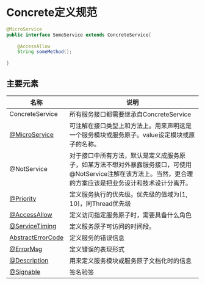 # Concrete定义规范

```java
@MicroService
public interface SomeService extends ConcreteService{
    
    @AccessAllow
    String someMethod();
    
}
```

## 主要元素

| 名称 | 说明 |
| --- | --- |
| ConcreteService | 所有服务接口都需要继承自ConcreteService |
| [@MicroService](MicroService.md) | 可注解在接口类型上和方法上。用来声明这是一个服务模块或服务原子。value设定模块或原子的名称。 |
| @NotService | 对于接口中所有方法，默认是定义成服务原子，如某方法不想对外暴露服务接口，可使用@NotService注解在该方法上。当然，更合理的方案应该是把业务设计和技术设计分离开。 |
| [@Priority](Priority.md) | 定义服务执行的优先级。优先级的值域为\[1, 10\]，同Thread优先级 |
| [@AccessAllow](AccessAllow.md) | 定义访问指定服务原子时，需要具备什么角色 |
| [@ServiceTiming](ServiceTiming.md) | 定义服务原子可访问的时间段。 |
| [AbstractErrorCode](AbstractErrorCodes.md) | 定义服务的错误信息 |
| [@ErrorMsg](ErrorMsg.md) | 定义错误的表现形式 |
| [@Description](Description.md) | 用来定义服务模块或服务原子文档化时的信息 |
| [@Signable](Signable.md) | 签名验签 |


